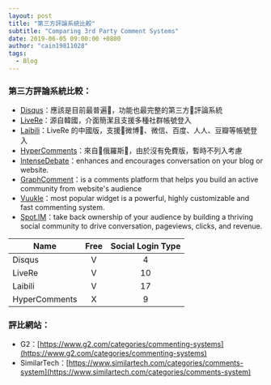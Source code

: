 ```yaml
---
layout: post
title: "第三方評論系統比較"
subtitle: "Comparing 3rd Party Comment Systems"
date: 2019-06-05 09:00:00 +0800
author: "cain19811028"
tags:
  - Blog
---
```

### 第三方評論系統比較：

 - [Disqus](https://disqus.com/)：應該是目前最普遍，功能也最完整的第三方評論系統
 - [LiveRe](https://www.livere.com/)：源自韓國，介面簡潔且支援多種社群帳號登入
 - [Laibili](http://www.laibili.com.cn)：LiveRe 的中國版，支援微博、微信、百度、人人、豆瓣等帳號登入
 - [HyperComments](https://www.hypercomments.com/)：來自俄羅斯，由於沒有免費版，暫時不列入考慮
 - [IntenseDebate](https://www.intensedebate.com/)：enhances and encourages conversation on your blog or website.
 - [GraphComment](https://graphcomment.com/)：is a comments platform that helps you build an active community from website's audience
 - [Vuukle](https://vuukle.com/)：most popular widget is a powerful, highly customizable and fast commenting system.
 - [Spot.IM](https://www.spot.im/)：take back ownership of your audience by building a thriving social community to drive conversation, pageviews, clicks, and revenue.


| Name          | Free | Social Login Type |
| ---           |:-:   |:-:                |
| Disqus        | V    | 4                 |
| LiveRe        | V    | 10                |
| Laibili       | V    | 17                |
| HyperComments | X    | 9                 |


### 評比網站：

  - G2：[https://www.g2.com/categories/commenting-systems](https://www.g2.com/categories/commenting-systems)
  - SimilarTech：[https://www.similartech.com/categories/comments-system](https://www.similartech.com/categories/comments-system)
